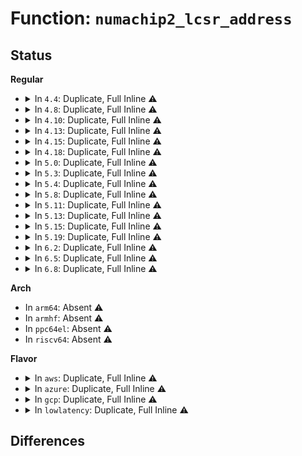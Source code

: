 # Function: <code>numachip2_lcsr_address</code>

## Status
<b>Regular</b>
<ul>
<li>
<details>
<summary>In <code>4.4</code>: Duplicate, Full Inline ⚠️</summary>

**Collision:** Static Duplication

**Inline:** Full

**Transformation:** False

**Instances:**

```
In arch/x86/kernel/apic/apic_numachip.c (0)
Location: arch/x86/include/asm/numachip/numachip_csr.h:67
Inline: True
```
```
In drivers/clocksource/numachip.c (ffffffff816d54fc)
Location: arch/x86/include/asm/numachip/numachip_csr.h:67
Inline: True
Inline callers:
  - drivers/clocksource/numachip.c:numachip2_set_next_event
  - drivers/clocksource/numachip.c:numachip_timer_each
```
</details>
</li>
<li>
<details>
<summary>In <code>4.8</code>: Duplicate, Full Inline ⚠️</summary>

**Collision:** Static Duplication

**Inline:** Full

**Transformation:** False

**Instances:**

```
In arch/x86/kernel/apic/apic_numachip.c (ffffffff810593f9)
Location: arch/x86/include/asm/numachip/numachip_csr.h:67
Inline: True
Inline callers:
  - arch/x86/kernel/apic/apic_numachip.c:numachip2_apic_icr_write
```
```
In drivers/clocksource/numachip.c (ffffffff81fe5045)
Location: arch/x86/include/asm/numachip/numachip_csr.h:67
Inline: True
Inline callers:
  - drivers/clocksource/numachip.c:numachip_timer_init
  - drivers/clocksource/numachip.c:numachip_timer_each
  - drivers/clocksource/numachip.c:numachip2_set_next_event
  - drivers/clocksource/numachip.c:numachip2_timer_read
```
</details>
</li>
<li>
<details>
<summary>In <code>4.10</code>: Duplicate, Full Inline ⚠️</summary>

**Collision:** Static Duplication

**Inline:** Full

**Transformation:** False

**Instances:**

```
In arch/x86/kernel/apic/apic_numachip.c (ffffffff8105c189)
Location: arch/x86/include/asm/numachip/numachip_csr.h:67
Inline: True
Inline callers:
  - arch/x86/kernel/apic/apic_numachip.c:numachip2_apic_icr_write
```
```
In drivers/clocksource/numachip.c (ffffffff820239da)
Location: arch/x86/include/asm/numachip/numachip_csr.h:67
Inline: True
Inline callers:
  - drivers/clocksource/numachip.c:numachip_timer_init
  - drivers/clocksource/numachip.c:numachip_timer_each
  - drivers/clocksource/numachip.c:numachip2_set_next_event
  - drivers/clocksource/numachip.c:numachip2_timer_read
```
</details>
</li>
<li>
<details>
<summary>In <code>4.13</code>: Duplicate, Full Inline ⚠️</summary>

**Collision:** Static Duplication

**Inline:** Full

**Transformation:** False

**Instances:**

```
In arch/x86/kernel/apic/apic_numachip.c (ffffffff8105b889)
Location: arch/x86/include/asm/numachip/numachip_csr.h:67
Inline: True
Inline callers:
  - arch/x86/kernel/apic/apic_numachip.c:numachip2_apic_icr_write
```
```
In drivers/clocksource/numachip.c (ffffffff82106718)
Location: arch/x86/include/asm/numachip/numachip_csr.h:67
Inline: True
Inline callers:
  - drivers/clocksource/numachip.c:numachip_timer_init
  - drivers/clocksource/numachip.c:numachip_timer_each
  - drivers/clocksource/numachip.c:numachip2_set_next_event
  - drivers/clocksource/numachip.c:numachip2_timer_read
```
</details>
</li>
<li>
<details>
<summary>In <code>4.15</code>: Duplicate, Full Inline ⚠️</summary>

**Collision:** Static Duplication

**Inline:** Full

**Transformation:** False

**Instances:**

```
In arch/x86/kernel/apic/apic_numachip.c (ffffffff8105f979)
Location: arch/x86/include/asm/numachip/numachip_csr.h:67
Inline: True
Inline callers:
  - arch/x86/kernel/apic/apic_numachip.c:numachip2_apic_icr_write
```
```
In drivers/clocksource/numachip.c (ffffffff8270fe71)
Location: arch/x86/include/asm/numachip/numachip_csr.h:67
Inline: True
Inline callers:
  - drivers/clocksource/numachip.c:numachip_timer_init
  - drivers/clocksource/numachip.c:numachip_timer_each
  - drivers/clocksource/numachip.c:numachip2_set_next_event
  - drivers/clocksource/numachip.c:numachip2_timer_read
```
</details>
</li>
<li>
<details>
<summary>In <code>4.18</code>: Duplicate, Full Inline ⚠️</summary>

**Collision:** Static Duplication

**Inline:** Full

**Transformation:** False

**Instances:**

```
In arch/x86/kernel/apic/apic_numachip.c (ffffffff81062a97)
Location: arch/x86/include/asm/numachip/numachip_csr.h:67
Inline: True
Inline callers:
  - arch/x86/kernel/apic/apic_numachip.c:numachip2_apic_icr_write
```
```
In drivers/clocksource/numachip.c (ffffffff8273a109)
Location: arch/x86/include/asm/numachip/numachip_csr.h:67
Inline: True
Inline callers:
  - drivers/clocksource/numachip.c:numachip_timer_init
  - drivers/clocksource/numachip.c:numachip_timer_each
  - drivers/clocksource/numachip.c:numachip2_set_next_event
  - drivers/clocksource/numachip.c:numachip2_timer_read
```
</details>
</li>
<li>
<details>
<summary>In <code>5.0</code>: Duplicate, Full Inline ⚠️</summary>

**Collision:** Static Duplication

**Inline:** Full

**Transformation:** False

**Instances:**

```
In arch/x86/kernel/apic/apic_numachip.c (ffffffff81068797)
Location: arch/x86/include/asm/numachip/numachip_csr.h:67
Inline: True
Inline callers:
  - arch/x86/kernel/apic/apic_numachip.c:numachip2_apic_icr_write
```
```
In drivers/clocksource/numachip.c (ffffffff828f40d8)
Location: arch/x86/include/asm/numachip/numachip_csr.h:67
Inline: True
Inline callers:
  - drivers/clocksource/numachip.c:numachip_timer_init
  - drivers/clocksource/numachip.c:numachip_timer_each
  - drivers/clocksource/numachip.c:numachip2_set_next_event
  - drivers/clocksource/numachip.c:numachip2_timer_read
```
</details>
</li>
<li>
<details>
<summary>In <code>5.3</code>: Duplicate, Full Inline ⚠️</summary>

**Collision:** Static Duplication

**Inline:** Full

**Transformation:** False

**Instances:**

```
In arch/x86/kernel/apic/apic_numachip.c (ffffffff8106bfa7)
Location: arch/x86/include/asm/numachip/numachip_csr.h:67
Inline: True
Inline callers:
  - arch/x86/kernel/apic/apic_numachip.c:numachip2_apic_icr_write
```
```
In drivers/clocksource/numachip.c (ffffffff8290fb07)
Location: arch/x86/include/asm/numachip/numachip_csr.h:67
Inline: True
Inline callers:
  - drivers/clocksource/numachip.c:numachip_timer_init
  - drivers/clocksource/numachip.c:numachip_timer_each
  - drivers/clocksource/numachip.c:numachip2_set_next_event
  - drivers/clocksource/numachip.c:numachip2_timer_read
```
</details>
</li>
<li>
<details>
<summary>In <code>5.4</code>: Duplicate, Full Inline ⚠️</summary>

**Collision:** Static Duplication

**Inline:** Full

**Transformation:** False

**Instances:**

```
In arch/x86/kernel/apic/apic_numachip.c (ffffffff8106cb57)
Location: arch/x86/include/asm/numachip/numachip_csr.h:67
Inline: True
Inline callers:
  - arch/x86/kernel/apic/apic_numachip.c:numachip2_apic_icr_write
```
```
In drivers/clocksource/numachip.c (ffffffff829197e2)
Location: arch/x86/include/asm/numachip/numachip_csr.h:67
Inline: True
Inline callers:
  - drivers/clocksource/numachip.c:numachip_timer_init
  - drivers/clocksource/numachip.c:numachip_timer_each
  - drivers/clocksource/numachip.c:numachip2_set_next_event
  - drivers/clocksource/numachip.c:numachip2_timer_read
```
</details>
</li>
<li>
<details>
<summary>In <code>5.8</code>: Duplicate, Full Inline ⚠️</summary>

**Collision:** Static Duplication

**Inline:** Full

**Transformation:** False

**Instances:**

```
In arch/x86/kernel/apic/apic_numachip.c (ffffffff81073e37)
Location: arch/x86/include/asm/numachip/numachip_csr.h:67
Inline: True
Inline callers:
  - arch/x86/kernel/apic/apic_numachip.c:numachip2_apic_icr_write
```
```
In drivers/clocksource/numachip.c (ffffffff82d2befb)
Location: arch/x86/include/asm/numachip/numachip_csr.h:67
Inline: True
Inline callers:
  - drivers/clocksource/numachip.c:numachip_timer_init
  - drivers/clocksource/numachip.c:numachip_timer_each
  - drivers/clocksource/numachip.c:numachip2_set_next_event
  - drivers/clocksource/numachip.c:numachip2_timer_read
```
</details>
</li>
<li>
<details>
<summary>In <code>5.11</code>: Duplicate, Full Inline ⚠️</summary>

**Collision:** Static Duplication

**Inline:** Full

**Transformation:** False

**Instances:**

```
In arch/x86/kernel/apic/apic_numachip.c (ffffffff81074997)
Location: arch/x86/include/asm/numachip/numachip_csr.h:67
Inline: True
Inline callers:
  - arch/x86/kernel/apic/apic_numachip.c:numachip2_apic_icr_write
```
```
In drivers/clocksource/numachip.c (ffffffff8301a8c3)
Location: arch/x86/include/asm/numachip/numachip_csr.h:67
Inline: True
Inline callers:
  - drivers/clocksource/numachip.c:numachip_timer_init
  - drivers/clocksource/numachip.c:numachip_timer_each
  - drivers/clocksource/numachip.c:numachip2_set_next_event
  - drivers/clocksource/numachip.c:numachip2_timer_read
```
</details>
</li>
<li>
<details>
<summary>In <code>5.13</code>: Duplicate, Full Inline ⚠️</summary>

**Collision:** Static Duplication

**Inline:** Full

**Transformation:** False

**Instances:**

```
In arch/x86/kernel/apic/apic_numachip.c (ffffffff81075487)
Location: arch/x86/include/asm/numachip/numachip_csr.h:67
Inline: True
Inline callers:
  - arch/x86/kernel/apic/apic_numachip.c:numachip2_apic_icr_write
```
```
In drivers/clocksource/numachip.c (ffffffff83225911)
Location: arch/x86/include/asm/numachip/numachip_csr.h:67
Inline: True
Inline callers:
  - drivers/clocksource/numachip.c:numachip_timer_init
  - drivers/clocksource/numachip.c:numachip_timer_each
  - drivers/clocksource/numachip.c:numachip2_set_next_event
  - drivers/clocksource/numachip.c:numachip2_timer_read
```
</details>
</li>
<li>
<details>
<summary>In <code>5.15</code>: Duplicate, Full Inline ⚠️</summary>

**Collision:** Static Duplication

**Inline:** Full

**Transformation:** False

**Instances:**

```
In arch/x86/kernel/apic/apic_numachip.c (ffffffff81082957)
Location: arch/x86/include/asm/numachip/numachip_csr.h:67
Inline: True
Inline callers:
  - arch/x86/kernel/apic/apic_numachip.c:numachip2_apic_icr_write
```
```
In drivers/clocksource/numachip.c (ffffffff8330fad2)
Location: arch/x86/include/asm/numachip/numachip_csr.h:67
Inline: True
Inline callers:
  - drivers/clocksource/numachip.c:numachip_timer_init
  - drivers/clocksource/numachip.c:numachip_timer_each
  - drivers/clocksource/numachip.c:numachip2_set_next_event
  - drivers/clocksource/numachip.c:numachip2_timer_read
```
</details>
</li>
<li>
<details>
<summary>In <code>5.19</code>: Duplicate, Full Inline ⚠️</summary>

**Collision:** Static Duplication

**Inline:** Full

**Transformation:** False

**Instances:**

```
In arch/x86/kernel/apic/apic_numachip.c (ffffffff810925c7)
Location: arch/x86/include/asm/numachip/numachip_csr.h:67
Inline: True
Inline callers:
  - arch/x86/kernel/apic/apic_numachip.c:numachip2_apic_icr_write
```
```
In drivers/clocksource/numachip.c (ffffffff834c98f5)
Location: arch/x86/include/asm/numachip/numachip_csr.h:67
Inline: True
Inline callers:
  - drivers/clocksource/numachip.c:numachip_timer_init
  - drivers/clocksource/numachip.c:numachip_timer_each
  - drivers/clocksource/numachip.c:numachip2_set_next_event
  - drivers/clocksource/numachip.c:numachip2_timer_read
```
</details>
</li>
<li>
<details>
<summary>In <code>6.2</code>: Duplicate, Full Inline ⚠️</summary>

**Collision:** Static Duplication

**Inline:** Full

**Transformation:** False

**Instances:**

```
In arch/x86/kernel/apic/apic_numachip.c (ffffffff810a7647)
Location: arch/x86/include/asm/numachip/numachip_csr.h:67
Inline: True
Inline callers:
  - arch/x86/kernel/apic/apic_numachip.c:numachip2_apic_icr_write
```
```
In drivers/clocksource/numachip.c (ffffffff83f0afee)
Location: arch/x86/include/asm/numachip/numachip_csr.h:67
Inline: True
Inline callers:
  - drivers/clocksource/numachip.c:numachip_timer_init
  - drivers/clocksource/numachip.c:numachip_timer_each
  - drivers/clocksource/numachip.c:numachip2_set_next_event
  - drivers/clocksource/numachip.c:numachip2_timer_read
```
</details>
</li>
<li>
<details>
<summary>In <code>6.5</code>: Duplicate, Full Inline ⚠️</summary>

**Collision:** Static Duplication

**Inline:** Full

**Transformation:** False

**Instances:**

```
In arch/x86/kernel/apic/apic_numachip.c (ffffffff810aa8a7)
Location: arch/x86/include/asm/numachip/numachip_csr.h:67
Inline: True
Inline callers:
  - arch/x86/kernel/apic/apic_numachip.c:numachip2_apic_icr_write
```
```
In drivers/clocksource/numachip.c (ffffffff837311be)
Location: arch/x86/include/asm/numachip/numachip_csr.h:67
Inline: True
Inline callers:
  - drivers/clocksource/numachip.c:numachip_timer_init
  - drivers/clocksource/numachip.c:numachip_timer_each
  - drivers/clocksource/numachip.c:numachip2_set_next_event
  - drivers/clocksource/numachip.c:numachip2_timer_read
```
</details>
</li>
<li>
<details>
<summary>In <code>6.8</code>: Duplicate, Full Inline ⚠️</summary>

**Collision:** Static Duplication

**Inline:** Full

**Transformation:** False

**Instances:**

```
In arch/x86/kernel/apic/apic_numachip.c (ffffffff810b18e7)
Location: arch/x86/include/asm/numachip/numachip_csr.h:67
Inline: True
Inline callers:
  - arch/x86/kernel/apic/apic_numachip.c:numachip2_apic_icr_write
```
```
In drivers/clocksource/numachip.c (ffffffff8396575e)
Location: arch/x86/include/asm/numachip/numachip_csr.h:67
Inline: True
Inline callers:
  - drivers/clocksource/numachip.c:numachip_timer_init
  - drivers/clocksource/numachip.c:numachip_timer_each
  - drivers/clocksource/numachip.c:numachip2_set_next_event
  - drivers/clocksource/numachip.c:numachip2_timer_read
```
</details>
</li>
</ul>
<b>Arch</b>
<ul>
<li>
In <code>arm64</code>: Absent ⚠️
</li>
<li>
In <code>armhf</code>: Absent ⚠️
</li>
<li>
In <code>ppc64el</code>: Absent ⚠️
</li>
<li>
In <code>riscv64</code>: Absent ⚠️
</li>
</ul>
<b>Flavor</b>
<ul>
<li>
<details>
<summary>In <code>aws</code>: Duplicate, Full Inline ⚠️</summary>

**Collision:** Static Duplication

**Inline:** Full

**Transformation:** False

**Instances:**

```
In arch/x86/kernel/apic/apic_numachip.c (ffffffff8106c647)
Location: arch/x86/include/asm/numachip/numachip_csr.h:67
Inline: True
Inline callers:
  - arch/x86/kernel/apic/apic_numachip.c:numachip2_apic_icr_write
```
```
In drivers/clocksource/numachip.c (ffffffff828fe94e)
Location: arch/x86/include/asm/numachip/numachip_csr.h:67
Inline: True
Inline callers:
  - drivers/clocksource/numachip.c:numachip_timer_init
  - drivers/clocksource/numachip.c:numachip_timer_each
  - drivers/clocksource/numachip.c:numachip2_set_next_event
  - drivers/clocksource/numachip.c:numachip2_timer_read
```
</details>
</li>
<li>
<details>
<summary>In <code>azure</code>: Duplicate, Full Inline ⚠️</summary>

**Collision:** Static Duplication

**Inline:** Full

**Transformation:** False

**Instances:**

```
In arch/x86/kernel/apic/apic_numachip.c (ffffffff8105c8f7)
Location: arch/x86/include/asm/numachip/numachip_csr.h:67
Inline: True
Inline callers:
  - arch/x86/kernel/apic/apic_numachip.c:numachip2_apic_icr_write
```
```
In drivers/clocksource/numachip.c (ffffffff828f6484)
Location: arch/x86/include/asm/numachip/numachip_csr.h:67
Inline: True
Inline callers:
  - drivers/clocksource/numachip.c:numachip_timer_init
  - drivers/clocksource/numachip.c:numachip_timer_each
  - drivers/clocksource/numachip.c:numachip2_set_next_event
  - drivers/clocksource/numachip.c:numachip2_timer_read
```
</details>
</li>
<li>
<details>
<summary>In <code>gcp</code>: Duplicate, Full Inline ⚠️</summary>

**Collision:** Static Duplication

**Inline:** Full

**Transformation:** False

**Instances:**

```
In arch/x86/kernel/apic/apic_numachip.c (ffffffff8106caf7)
Location: arch/x86/include/asm/numachip/numachip_csr.h:67
Inline: True
Inline callers:
  - arch/x86/kernel/apic/apic_numachip.c:numachip2_apic_icr_write
```
```
In drivers/clocksource/numachip.c (ffffffff82913b7d)
Location: arch/x86/include/asm/numachip/numachip_csr.h:67
Inline: True
Inline callers:
  - drivers/clocksource/numachip.c:numachip_timer_init
  - drivers/clocksource/numachip.c:numachip_timer_each
  - drivers/clocksource/numachip.c:numachip2_set_next_event
  - drivers/clocksource/numachip.c:numachip2_timer_read
```
</details>
</li>
<li>
<details>
<summary>In <code>lowlatency</code>: Duplicate, Full Inline ⚠️</summary>

**Collision:** Static Duplication

**Inline:** Full

**Transformation:** False

**Instances:**

```
In arch/x86/kernel/apic/apic_numachip.c (ffffffff8106e1f7)
Location: arch/x86/include/asm/numachip/numachip_csr.h:67
Inline: True
Inline callers:
  - arch/x86/kernel/apic/apic_numachip.c:numachip2_apic_icr_write
```
```
In drivers/clocksource/numachip.c (ffffffff8291a844)
Location: arch/x86/include/asm/numachip/numachip_csr.h:67
Inline: True
Inline callers:
  - drivers/clocksource/numachip.c:numachip_timer_init
  - drivers/clocksource/numachip.c:numachip_timer_each
  - drivers/clocksource/numachip.c:numachip2_set_next_event
  - drivers/clocksource/numachip.c:numachip2_timer_read
```
</details>
</li>
</ul>

## Differences
